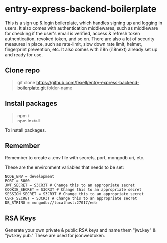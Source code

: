 # entry-express-backend-boilerplate
This is a sign up & login boilerplate, which handles signing up
and logging in users. It also comes with authentication middlewares,
such as middleware for checking if the user's email is verified,
access & refresh token authentication, revoked token, and so on.
There are also a lot of security measures in place, such as rate-limit,
slow down rate limit, helmet, fingerprint prevention, etc.
It also comes with i18n (i18next) already set up and ready for use.

## Clone repo
> git clone https://github.com/fexell/entry-express-backend-boilerplate.git folder-name

## Install packages
> npm i  
> npm install

To install packages.

## Remember
Remember to create a .env file with secrets, port, mongodb uri, etc.

These are the environment variables that needs to be set:
```
NODE_ENV = development
PORT = 5000
JWT_SECRET = S3CR3T # Change this to an appropriate secret
COOKIE_SECRET = S3CR3T # Change this to an appropriate secret
SESSION_SECRET = S3CR3T # Change this to an appropriate secret
CSRF_SECRET = S3CR3T # Change this to an appropriate secret
DB_STRING = mongodb://localhost:27017/eeb
```

## RSA Keys
Generate your own private & public RSA keys
and name them "jwt.key" & "jwt.key.pub."
These are used for jsonwebtoken.